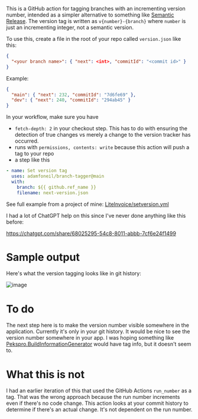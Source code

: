 This is a GitHub action for tagging branches with an incrementing version number, intended as a simpler alternative to something like [Semantic Release](https://github.com/semantic-release/semantic-release). The version tag is written as `v{number}-{branch}` where `number` is just an incrementing integer, not a semantic version.

To use this, create a file in the root of your repo called `version.json` like this:

```json
{
  "<your branch name>": { "next": <int>, "commitId": "<commit id>" }
}
```

Example:

```json
{
  "main": { "next": 232, "commitId": "7d6fe69" },
  "dev": { "next": 240, "commitId": "294ab45" }
}
```

In your workflow, make sure you have
- `fetch-depth: 2` in your checkout step. This has to do with ensuring the detection of true changes vs merely a change to the version tracker has occurred.
- runs with `permissions, contents: write` because this action will push a tag to your repo
- a step like this

```yaml
- name: Set version tag
  uses: adamfoneil/branch-tagger@main
  with:
    branch: ${{ github.ref_name }}
    filename: next-version.json
```

See full example from a project of mine: [LiteInvoice/setversion.yml](https://github.com/adamfoneil/LiteInvoice/blob/master/.github/workflows/setversion.yml)

I had a lot of ChatGPT help on this since I've never done anything like this before:

https://chatgpt.com/share/68025295-54c8-8011-abbb-7cf6e24f1499

# Sample output

Here's what the version tagging looks like in git history:

![image](https://github.com/user-attachments/assets/7ea82f04-d612-4037-bbf2-52c1ece952ca)

# To do
The next step here is to make the version number visible somewhere in the application. Currently it's only in your git history. It would be nice to see the version number somewhere in your app. I was hoping something like [Pekspro.BuildInformationGenerator](https://github.com/pekspro/BuildInformationGenerator) would have tag info, but it doesn't seem to.

# What this is not
I had an earlier iteration of this that used the GitHub Actions `run_number` as a tag. That was the wrong approach because the run number increments even if there's no code change. This action looks at your commit history to determine if there's an actual change. It's not dependent on the run number.

